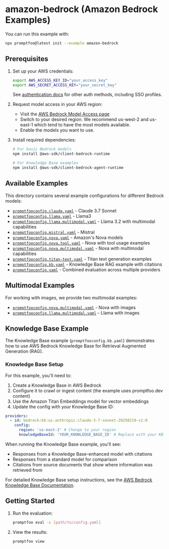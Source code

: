 # amazon-bedrock (Amazon Bedrock Examples)

You can run this example with:

```bash
npx promptfoo@latest init --example amazon-bedrock
```

## Prerequisites

1. Set up your AWS credentials:

   ```bash
   export AWS_ACCESS_KEY_ID="your_access_key"
   export AWS_SECRET_ACCESS_KEY="your_secret_key"
   ```

   See [authentication docs](https://www.promptfoo.dev/docs/providers/aws-bedrock/#authentication) for other auth methods, including SSO profiles.

2. Request model access in your AWS region:
   - Visit the [AWS Bedrock Model Access page](https://us-west-2.console.aws.amazon.com/bedrock/home?region=us-west-2#/modelaccess)
   - Switch to your desired region. We recommend us-west-2 and us-east-1 which tend to have the most models available.
   - Enable the models you want to use.
3. Install required dependencies:

   ```bash
   # For basic Bedrock models
   npm install @aws-sdk/client-bedrock-runtime

   # For Knowledge Base examples
   npm install @aws-sdk/client-bedrock-agent-runtime
   ```

## Available Examples

This directory contains several example configurations for different Bedrock models:

- [`promptfooconfig.claude.yaml`](promptfooconfig.claude.yaml) - Claude 3.7 Sonnet
- [`promptfooconfig.llama.yaml`](promptfooconfig.llama.yaml) - Llama3
- [`promptfooconfig.llama.multimodal.yaml`](promptfooconfig.llama.multimodal.yaml) - Llama 3.2 with multimodal capabilities
- [`promptfooconfig.mistral.yaml`](promptfooconfig.mistral.yaml) - Mistral
- [`promptfooconfig.nova.yaml`](promptfooconfig.nova.yaml) - Amazon's Nova models
- [`promptfooconfig.nova.tool.yaml`](promptfooconfig.nova.tool.yaml) - Nova with tool usage examples
- [`promptfooconfig.nova.multimodal.yaml`](promptfooconfig.nova.multimodal.yaml) - Nova with multimodal capabilities
- [`promptfooconfig.titan-text.yaml`](promptfooconfig.titan-text.yaml) - Titan text generation examples
- [`promptfooconfig.kb.yaml`](promptfooconfig.kb.yaml) - Knowledge Base RAG example with citations
- [`promptfooconfig.yaml`](promptfooconfig.yaml) - Combined evaluation across multiple providers

## Multimodal Examples

For working with images, we provide two multimodal examples:

- [`promptfooconfig.nova.multimodal.yaml`](promptfooconfig.nova.multimodal.yaml) - Nova with images
- [`promptfooconfig.llama.multimodal.yaml`](promptfooconfig.llama.multimodal.yaml) - Llama with images

## Knowledge Base Example

The Knowledge Base example (`promptfooconfig.kb.yaml`) demonstrates how to use AWS Bedrock Knowledge Base for Retrieval Augmented Generation (RAG).

### Knowledge Base Setup

For this example, you'll need to:

1. Create a Knowledge Base in AWS Bedrock
2. Configure it to crawl or ingest content (the example uses promptfoo.dev content)
3. Use the Amazon Titan Embeddings model for vector embeddings
4. Update the config with your Knowledge Base ID:

```yaml
providers:
  - id: bedrock:kb:us.anthropic.claude-3-7-sonnet-20250219-v1:0
    config:
      region: 'us-east-2' # Change to your region
      knowledgeBaseId: 'YOUR_KNOWLEDGE_BASE_ID' # Replace with your KB ID
```

When running the Knowledge Base example, you'll see:

- Responses from a Knowledge Base-enhanced model with citations
- Responses from a standard model for comparison
- Citations from source documents that show where information was retrieved from

For detailed Knowledge Base setup instructions, see the [AWS Bedrock Knowledge Base Documentation](https://docs.aws.amazon.com/bedrock/latest/userguide/knowledge-base.html).

## Getting Started

1. Run the evaluation:

   ```bash
   promptfoo eval -c [path/to/config.yaml]
   ```

2. View the results:

   ```bash
   promptfoo view
   ```
